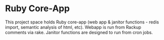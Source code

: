# Ruby Core-App

This project space holds Ruby core-app (web app & janitor functions - redis import, semantic analysis of html, etc). Webapp is run from Rackup comments via rake. Janitor functions are designed to run from cron jobs.
